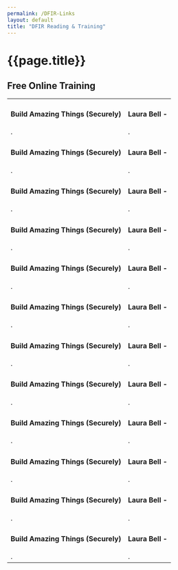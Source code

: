 ```yaml
---
permalink: /DFIR-Links
layout: default
title: "DFIR Reading & Training"
---
```


<h1>{{page.title}}</h1>
<div class="links">

<h2>Free Online Training</h2>
<table><tbody>
  <tr> 
    <td><h4><b>Build Amazing Things (Securely)</b></h4>
.
    </td>
    <td><h4><b>Laura Bell - </b></h4>
.
      </td>
  </tr>
    <tr> 
    <td><h4><b>Build Amazing Things (Securely)</b></h4>
.
    </td>
    <td><h4><b>Laura Bell - </b></h4>
.
      </td>
  </tr>
    <tr> 
    <td><h4><b>Build Amazing Things (Securely)</b></h4>
.
    </td>
    <td><h4><b>Laura Bell - </b></h4>
.
      </td>
  </tr>
    <tr> 
    <td><h4><b>Build Amazing Things (Securely)</b></h4>
.
    </td>
    <td><h4><b>Laura Bell - </b></h4>
.
      </td>
  </tr>
    <tr> 
    <td><h4><b>Build Amazing Things (Securely)</b></h4>
.
    </td>
    <td><h4><b>Laura Bell - </b></h4>
.
      </td>
  </tr>
    <tr> 
    <td><h4><b>Build Amazing Things (Securely)</b></h4>
.
    </td>
    <td><h4><b>Laura Bell - </b></h4>
.
      </td>
  </tr>
    <tr> 
    <td><h4><b>Build Amazing Things (Securely)</b></h4>
.
    </td>
    <td><h4><b>Laura Bell - </b></h4>
.
      </td>
  </tr>
    <tr> 
    <td><h4><b>Build Amazing Things (Securely)</b></h4>
.
    </td>
    <td><h4><b>Laura Bell - </b></h4>
.
      </td>
  </tr>
    <tr> 
    <td><h4><b>Build Amazing Things (Securely)</b></h4>
.
    </td>
    <td><h4><b>Laura Bell - </b></h4>
.
      </td>
  </tr>
    <tr> 
    <td><h4><b>Build Amazing Things (Securely)</b></h4>
.
    </td>
    <td><h4><b>Laura Bell - </b></h4>
.
      </td>
  </tr>
    <tr> 
    <td><h4><b>Build Amazing Things (Securely)</b></h4>
.
    </td>
    <td><h4><b>Laura Bell - </b></h4>
.
      </td>
  </tr>
    <tr> 
    <td><h4><b>Build Amazing Things (Securely)</b></h4>
.
    </td>
    <td><h4><b>Laura Bell - </b></h4>
.
      </td>
  </tr>

      
</tbody></table>


  </div>
